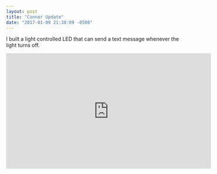 ```yaml
---
layout: post
title: "Connor Update"
date: "2017-01-09 21:38:09 -0500"
---
```


I built a light controlled LED that can send a text message whenever the light turns off.
<iframe width="560" height="315" src="https://www.youtube.com/embed/caqCsvxep8s" frameborder="0" allowfullscreen></iframe>
